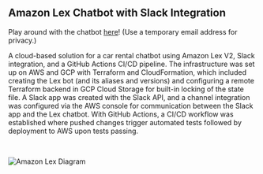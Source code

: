 ## Amazon Lex Chatbot with Slack Integration
Play around with the chatbot [here](https://join.slack.com/t/carrentalchatbot/shared_invite/zt-2e5b022o4-6PjMYAmgAN6xwnm7f83Raw)! (Use a temporary email address for privacy.)

A cloud-based solution for a car rental chatbot using Amazon Lex V2, Slack integration, and a GitHub Actions CI/CD pipeline. The infrastructure was set up on AWS and GCP with Terraform and CloudFormation, which included creating the Lex bot (and its aliases and versions) and configuring a remote Terraform backend in GCP Cloud Storage for built-in locking of the state file. A Slack app was created with the Slack API, and a channel integration was configured via the AWS console for communication between the Slack app and the Lex chatbot. With GitHub Actions, a CI/CD workflow was established where pushed changes trigger automated tests followed by deployment to AWS upon tests passing.

<br>

![Amazon Lex Diagram](https://github.com/B0nnie/AWS-Cloud-Projects/assets/10394696/877406ab-98c3-4993-b7a3-7af5285accdb)
